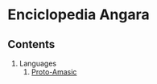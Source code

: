 # Enciclopedia Angara

## Contents

1. Languages
    1. [Proto-Amasic](languages/proto-hakean/index.md)
